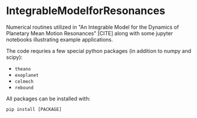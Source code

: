 # IntegrableModelforResonances
Numerical routines utilized in "An Integrable Model for the Dynamics of Planetary Mean Motion Resonances" [CITE] along with some jupyter notebooks illustrating example applications.

The code requries a few special python packages (in addition to numpy and scipy):

  - `theano`
  - `exoplanet`
  - `celmech`
  - `rebound`
  
All packages can be installed with:

  `pip install [PACKAGE]`
